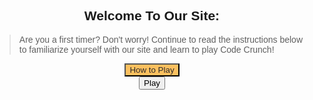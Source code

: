 <style>
    #howto-popup{
        text-align: center;
        display: none;
        margin: auto;
    }

    #how-to-text{
        text-align: left;
    }

    #play-container{
        text-align: center;
    }

    #howto-container{
        text-align: center;
    }

    #closing-gamestart{
        background-color: rgb(223, 109, 109);
        visibility: hidden;
    }

    #howto-button{
        background-color: #FCC05F;
        color: rgb(43, 41, 41);
        
    }

    #play-button{
        display: block;
        margin: auto;
    }
    
    #close-game{
        display: none;
        margin: auto;
        background-color: rgb(223, 109, 109);
    }

    #game-container{
        display: none;
        text-align: center;
    }

    #game{
        background-color: #e5b76d;
        text-align: center;
        width: 500px;
        height: 500px;
        border-radius: 10px;
        margin: auto;
        display: block;
    }
</style>


<!-- timer: this is just a draft; this will be moved to inside the game later in development (E) --> 


<!--- end (E) --->


<div id="howto-container">
    <h2>Welcome To Our Site:</h2>
    <blockquote id = "how-to-text">Are you a first timer? Don't worry! Continue to read the instructions below to familiarize yourself with our site and learn to play Code Crunch!</blockquote>
    <button type="submit" id="howto-button">How to Play</button>
    <div class="howto-popup" id="howto-popup">
        <h2>Instructions for playing code crunch.</h2>
        <blockquote id = "how-to-text">
            - Navigate to the login page, then login with your email and make a password. 
            - Then, come back to this "Game" bar.
            - Click "start!" Now a thirty second clock will begin. 
            - Click on a card to turn it over.
            - Match the rest before the time runs out!
        </blockquote>
        <br><button type="button" id="closing-gamestart">Close</button>
    </div>
</div>

<div id="play-container">
    <button type="button" id="play-button">Play</button>
    <button type="button" id="close-game">Close</button>
    <br><div id="game-container">
      <div id="timer"><!--timer goes here--></div>
      <div id = "game">
        <head>
        <meta name="viewport" content="width=device-width, initial-scale=1">
        <style>
        body {
          font-family: Arial, Helvetica, sans-serif;
        }
        .flip-card {
          background-color: transparent;
          width: 100px;
          height: 100px;
          perspective: 1000px;
          margin-top: 20px;
        }
        .flip-card-inner {
          position: relative;
          width: 100%;
          height: 100%;
          text-align: center;
          transition: transform 0.6s;
          transform-style: preserve-3d;
        }
        .flip-card-inner.flip {
          transform: rotateY(180deg);
        }
        .flip-card-front, .flip-card-back {
          position: absolute;
          width: 100%;
          height: 100%;
          -webkit-backface-visibility: hidden;
          backface-visibility: hidden;
        }
        .flip-card-front {
          background-color: #800000;
          border-radius: 6px;
          border-color: #FFFFFF
          color: black;
        }
        .flip-card-back {
          background-color: #ffffff;
          border-radius: 6px;
          transform: rotateY(180deg);
        }
        .back {
          background-color: #ffffff;
          border-radius: 6px;
          width: 100px;
          height: 100px;
        }
        img {
          border-radius: 6px;
        }
        .grid-container {
          display: grid;
          grid-template-columns: repeat(4, 1fr);
          grid-template-rows: repeat(4, 1fr);
          grid-column-gap: 0px;
          grid-row-gap: 1px;
          margin-left: 3.2%;
        }
        </style>
        </head>
        <body>
          <div class="grid-container">
            <div class="flip-card" id="card1">
              <div class="flip-card-inner">
                <div class="flip-card-front">
                  <img src="{{site.baseurl}}/images/b.jpg" alt="Avatar" style="width:100px;height:100px;">
                </div>
                <div class="back" id="img-load1"></div>
              </div>
            </div>
              <div class="flip-card" id="card2">
              <div class="flip-card-inner">
                <div class="flip-card-front">
                  <img src="{{site.baseurl}}/images/b.jpg" alt="Avatar" style="width:100px;height:100px;">
                </div>
                <div class="back" id="img-load2"></div>
              </div>
            </div>
            <div class="flip-card" id="card3">
              <div class="flip-card-inner">
                <div class="flip-card-front">
                  <img src="{{site.baseurl}}/images/b.jpg" alt="Avatar" style="width:100px;height:100px;">
                </div>
                <div class="back" id="img-load3"></div>
              </div>
            </div>
            <div class="flip-card" id="card4">
              <div class="flip-card-inner">
                <div class="flip-card-front">
                  <img src="{{site.baseurl}}/images/b.jpg" alt="Avatar" style="width:100px;height:100px;">
                </div>
                <div class="back" id="img-load4"></div>
              </div>
            </div>
            <div class="flip-card" id="card5">
              <div class="flip-card-inner">
                <div class="flip-card-front">
                  <img src="{{site.baseurl}}/images/b.jpg" alt="Avatar" style="width:100px;height:100px;">
                </div>
                <div class="back" id="img-load5"></div>
              </div>
            </div>
            <div class="flip-card" id="card6">
              <div class="flip-card-inner">
                <div class="flip-card-front">
                  <img src="{{site.baseurl}}/images/b.jpg" alt="Avatar" style="width:100px;height:100px;">
                </div>
                <div class="back" id="img-load6"></div>
              </div>
            </div>
            <div class="flip-card" id="card7">
              <div class="flip-card-inner">
                <div class="flip-card-front">
                  <img src="{{site.baseurl}}/images/b.jpg" alt="Avatar" style="width:100px;height:100px;">
                </div>
                <div class="back" id="img-load7"></div>
              </div>
            </div>
            <div class="flip-card" id="card8">
              <div class="flip-card-inner">
                <div class="flip-card-front">
                  <img src="{{site.baseurl}}/images/b.jpg" alt="Avaatar" style="width:100px;height:100px;">
                </div>
                <div class="back" id="img-load8"></div>
              </div>
            </div>
            <div class="flip-card" id="card9">
              <div class="flip-card-inner">
                <div class="flip-card-front">
                  <img src="{{site.baseurl}}/images/b.jpg" alt="Avatar" style="width:100px;height:100px;">
                </div>
                <div class="back" id="img-load9"></div>
              </div>
            </div>
            <div class="flip-card" id="card10">
              <div class="flip-card-inner">
                <div class="flip-card-front">
                  <img src="{{site.baseurl}}/images/b.jpg" alt="Avatar" style="width:100px;height:100px;">
                </div>
                <div class="back" id="img-load10"></div>
              </div>
            </div>
            <div class="flip-card" id="card11">
              <div class="flip-card-inner">
                <div class="flip-card-front">
                  <img src="{{site.baseurl}}/images/b.jpg" alt="Avatar" style="width:100px;height:100px;">
                </div>
                <div class="back" id="img-load11"></div>
              </div>
            </div>
            <div class="flip-card" id="card12">
              <div class="flip-card-inner">
                <div class="flip-card-front">
                  <img src="{{site.baseurl}}/images/b.jpg" alt="Avatar" style="width:100px;height:100px;">
                </div>
                <div class="back" id="img-load12"></div>
              </div>
            </div>
            <div class="flip-card" id="card13">
              <div class="flip-card-inner">
                <div class="flip-card-front">
                  <img src="{{site.baseurl}}/images/b.jpg" alt="Avatar" style="width:100px;height:100px;">
                </div>
                <div class="back" id="img-load13"></div>
              </div>
            </div>
            <div class="flip-card" id="card14">
              <div class="flip-card-inner">
                <div class="flip-card-front">
                  <img src="{{site.baseurl}}/images/b.jpg" alt="Avatar" style="width:100px;height:100px;">
                </div>
                <div class="back" id="img-load14"></div>
              </div>
            </div>
                <div class="flip-card" id="card15">
              <div class="flip-card-inner">
                <div class="flip-card-front">
                  <img src="{{site.baseurl}}/images/b.jpg" alt="Avatar" style="width:100px;height:100px;">
                </div>
                <div class="back" id="img-load15"></div>
              </div>
            </div>
            <div class="flip-card" id="card16">
              <div class="flip-card-inner">
                <div class="flip-card-front">
                  <img src="{{site.baseurl}}/images/b.jpg" alt="Avatar" style="width:100px;height:100px;">
                </div>
                <div class="back" id="img-load16"></div>
              </div>
            </div>
          </div>
        <script>
          const flipCard1 = document.getElementById("card1");
          const flipCard2 = document.getElementById("card2");
          const flipCard3 = document.getElementById("card3");
          const flipCard4 = document.getElementById("card4");
          const flipCard5 = document.getElementById("card5");
          const flipCard6 = document.getElementById("card6");
          const flipCard7 = document.getElementById("card7");
          const flipCard8 = document.getElementById("card8");
          const flipCard9 = document.getElementById("card9");
          const flipCard10 = document.getElementById("card10");
          const flipCard11 = document.getElementById("card11");
          const flipCard12 = document.getElementById("card12");
          const flipCard13 = document.getElementById("card13");
          const flipCard14 = document.getElementById("card14");
          const flipCard15 = document.getElementById("card15");
          const flipCard16 = document.getElementById("card16");
          flipCard1.addEventListener("click", function() {
            this.querySelector('.flip-card-inner').classList.toggle('flip');
          });
            flipCard2.addEventListener("click", function() {
            this.querySelector('.flip-card-inner').classList.toggle('flip');
          });
          flipCard3.addEventListener("click", function() {
            this.querySelector('.flip-card-inner').classList.toggle('flip');
          });
          flipCard4.addEventListener("click", function() {
            this.querySelector('.flip-card-inner').classList.toggle('flip');
          });
          flipCard5.addEventListener("click", function() {
            this.querySelector('.flip-card-inner').classList.toggle('flip');
          });
          flipCard6.addEventListener("click", function() {
            this.querySelector('.flip-card-inner').classList.toggle('flip');
          });
          flipCard7.addEventListener("click", function() {
            this.querySelector('.flip-card-inner').classList.toggle('flip');
          });
          flipCard8.addEventListener("click", function() {
            this.querySelector('.flip-card-inner').classList.toggle('flip');
          });
          flipCard9.addEventListener("click", function() {
            this.querySelector('.flip-card-inner').classList.toggle('flip');
          });
          flipCard10.addEventListener("click", function() {
            this.querySelector('.flip-card-inner').classList.toggle('flip');
          });
          flipCard11.addEventListener("click", function() {
            this.querySelector('.flip-card-inner').classList.toggle('flip');
          });
          flipCard12.addEventListener("click", function() {
            this.querySelector('.flip-card-inner').classList.toggle('flip');
          });
          flipCard13.addEventListener("click", function() {
            this.querySelector('.flip-card-inner').classList.toggle('flip');
          });
          flipCard14.addEventListener("click", function() {
            this.querySelector('.flip-card-inner').classList.toggle('flip');
          });
          flipCard15.addEventListener("click", function() {
            this.querySelector('.flip-card-inner').classList.toggle('flip');
          });
          flipCard16.addEventListener("click", function() {
            this.querySelector('.flip-card-inner').classList.toggle('flip');
          });
        var images = [
         "{{site.baseurl}}/images/aw.png",
          "{{site.baseurl}}/images/dc.png",
          "{{site.baseurl}}/images/fp.png",
          "{{site.baseurl}}/images/gh.png",
          "{{site.baseurl}}/images/p.png",
          "{{site.baseurl}}/images/html.png",
          "{{site.baseurl}}/images/so.png",
          "{{site.baseurl}}/images/vs.png"
        ];
        var imageIndices = [];
        for (var i = 0; i < 8; i++) {
            imageIndices.push(i);
            imageIndices.push(i);
        }
        for (var i = 1; i <= 16; i++) {
            var randomIndex = imageIndices.splice(Math.floor(Math.random() * imageIndices.length), 1)[0];
            var image = "<img src='" + images[randomIndex] + "'>";
            document.getElementById("img-load" + i).innerHTML = image;
        }
        </script>
        </body>
      </div>  
    </div><br>
</div>

<script>
    var howtobutton = document.getElementById("howto-button");
    var closing = document.getElementById("closing-gamestart");
    var playbutton = document.getElementById("play-button");
    var closegame = document.getElementById("close-game");
    howtobutton.onclick = function() {
        howtobutton.style.visibility = "hidden";
        document.getElementById("howto-popup").style.display = "block";
        closing.style.visibility = "visible";
    }
    closing.onclick = function() {
        document.getElementById("howto-popup").style.display = "none";
        howtobutton.style.visibility = "visible";
        closing.style.visibility = "hidden";
    }

    playbutton.onclick = function() {
        document.getElementById("game-container").style.display = "block";
        document.getElementById("play-button").style.display = "none";
        document.getElementById("close-game").style.display = "block";
    }

    closegame.onclick = function() {
        document.getElementById("game-container").style.display = "none";
        document.getElementById("play-button").style.display = "block";
        document.getElementById("close-game").style.display = "none";
    }
</script>
